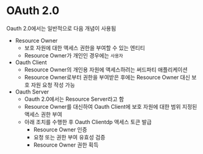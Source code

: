 # OAuth 2.0

Oauth 2.0에서는 일반적으로 다음 개념이 사용됨

- Resource Owner
    - 보호 자원에 대한 액세스 권한을 부여할 수 있는 엔티티
    - Resource Owner가 개인인 경우에는 `사용자`
- Oauth Client
    - Resource Owner의 개인용 자원에 액세스하려는 써드파티 애플리케이션
    - Resource Owner로부터 권한을 부여받은 후에는 Resource Owner 대신 보호 자원 요청 작성 가능
- Oauth Server
    - Oauth 2.0에서는 Resource Server라고 함
    - Resource Owner를 대신하여 Oauth Client에 보호 자원에 대한 범위 지정된 액세스 권한 부여
    - 아래 조치를 수행한 후 Oauth Clientdp 액세스 토큰 발급
        - Resource Owner 인증
        - 요청 또는 권한 부여 유효성 검증
        - Resource Owner 권한 획득
